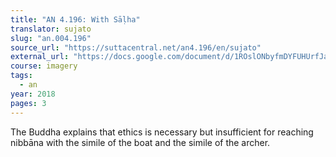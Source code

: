```yaml
---
title: "AN 4.196: With Sāḷha"
translator: sujato
slug: "an.004.196"
source_url: "https://suttacentral.net/an4.196/en/sujato"
external_url: "https://docs.google.com/document/d/1ROslONbyfmDYFUHUrfJaLyz1Rj4k2NwGbXevmLi0zKY/edit"
course: imagery
tags:
  - an
year: 2018
pages: 3
---
```


The Buddha explains that ethics is necessary but insufficient for reaching nibbāna with the simile of the boat and the simile of the archer.
